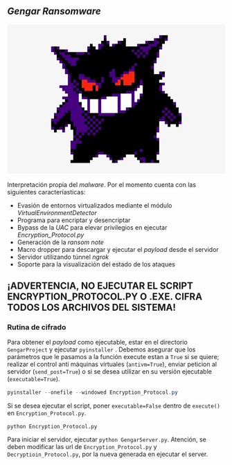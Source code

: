## ***Gengar Ransomware***

![Gengar Sprite](./gengar-sprite.png)

Interpretación propia del *malware*. Por el momento cuenta con las siguientes caracteríasticas:

* Evasión de entornos virtualizados mediante el módulo *VirtualEnvironmentDetector*
* Programa para encriptar y desencriptar
* Bypass de la *UAC* para elevar privilegios en ejecutar *Encryption_Protocol.py*
* Generación de la *ransom note*
* Macro dropper para descargar y ejecutar el *payload* desde el servidor
* Servidor utilizando túnnel *ngrok*
* Soporte para la visualización del estado de los ataques

## ¡ADVERTENCIA, NO EJECUTAR EL SCRIPT ENCRYPTION_PROTOCOL.PY O .EXE. CIFRA TODOS LOS ARCHIVOS DEL SISTEMA!

### Rutina de cifrado

Para obtener el *payload* como ejecutable, estar en el directorio ``GengarProject`` y ejecutar ``pyinstaller`` . Debemos asegurar que los parámetros que le pasamos a la función execute estan a ``True`` si se quiere; realizar el control anti máquinas virtuales (``antivm=True``), enviar peticion al servidor (``send_post=True``) o si se desea utilizar en su versión ejecutable (``executable=True``).

````powershell
pyinstaller --onefile --windowed Encryption_Protocol.py
````

Si se desea ejecutar el script, poner ``executable=False`` dentro de ``execute()`` en ``Encryption_Protocol.py``.

````
python Encryption_Protocol.py
````

Para iniciar el servidor, ejecutar ``python GengarServer.py``. Atención, se deben modificar las url de ``Encryption_Protocol.py`` y ``Decryptioin_Protocol.py``, por la nueva generada en ejecutar el server.
